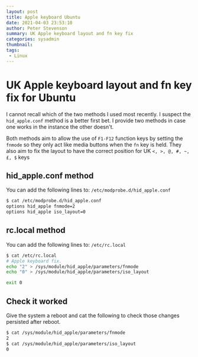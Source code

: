 ```yaml
---
layout: post
title: Apple keyboard Ubuntu
date: 2021-04-03 23:53:10
author: Peter Stevenson
summary: UK Apple keyboard layout and fn key fix
categories: sysadmin
thumbnail:
tags:
 - Linux
---
```


# UK Apple keyboard layout and fn key fix for Ubuntu

I cannot recall which of the two methods I used most recently. I suspect the `hid_apple.conf` method is a better first bet. I provide two methods in case one works in the instance the other doesn't.

Both methods aim to allow the use of `F1-F12` function keys by setting the `fnmode` so they only act like media buttons when the `fn` key is held. They also aim to fix the layout to have the correct position for UK `<, >, @, #, ~, £, $` keys

## hid_apple.conf method

You can add the following lines to: `/etc/modprobe.d/hid_apple.conf`

```sh
$ cat /etc/modprobe.d/hid_apple.conf
options hid_apple fnmode=2
options hid_apple iso_layout=0
```

## rc.local method

You can add the following lines to: `/etc/rc.local`

```sh
$ cat /etc/rc.local
# Apple keyboard fix.
echo "2" > /sys/module/hid_apple/parameters/fnmode
echo "0" > /sys/module/hid_apple/parameters/iso_layout

exit 0
```

## Check it worked

Give the system a reboot and cat the following to check those changes persisted after reboot.

```sh
$ cat /sys/module/hid_apple/parameters/fnmode
2
$ cat /sys/module/hid_apple/parameters/iso_layout
0
```